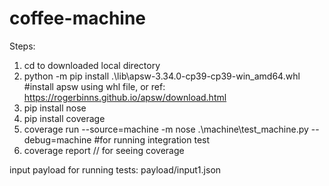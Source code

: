 # coffee-machine

Steps:
1. cd to downloaded local directory
2. python -m pip install .\lib\apsw-3.34.0-cp39-cp39-win_amd64.whl #install apsw using whl file, or ref: https://rogerbinns.github.io/apsw/download.html
3. pip install nose
4. pip install coverage
5. coverage run --source=machine -m nose .\machine\test_machine.py --debug=machine #for running integration test
6. coverage report // for seeing coverage


input payload for running tests: payload/input1.json

